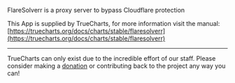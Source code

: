 FlareSolverr is a proxy server to bypass Cloudflare protection

This App is supplied by TrueCharts, for more information visit the manual: [https://truecharts.org/docs/charts/stable/flaresolverr](https://truecharts.org/docs/charts/stable/flaresolverr)

---

TrueCharts can only exist due to the incredible effort of our staff.
Please consider making a [donation](https://truecharts.org/docs/about/sponsor) or contributing back to the project any way you can!
